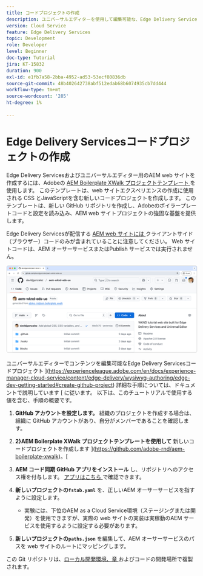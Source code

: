 ```yaml
---
title: コードプロジェクトの作成
description: ユニバーサルエディターを使用して編集可能な、Edge Delivery Services用のコードプロジェクトを作成します。
version: Cloud Service
feature: Edge Delivery Services
topic: Development
role: Developer
level: Beginner
doc-type: Tutorial
jira: KT-15832
duration: 900
exl-id: e1fb7a58-2bba-4952-ad53-53ecf80836db
source-git-commit: 48b402642738abf512edab68b6074935cb7dd444
workflow-type: tm+mt
source-wordcount: '285'
ht-degree: 1%

---
```


# Edge Delivery Servicesコードプロジェクトの作成

Edge Delivery Servicesおよびユニバーサルエディター用のAEM web サイトを作成するには、Adobeの [AEM Boilerplate XWalk プロジェクトテンプレート ](https://github.com/adobe-rnd/aem-boilerplate-xwalk) を使用します。 このテンプレートは、web サイトエクスペリエンスの作成に使用される CSS とJavaScriptを含む新しいコードプロジェクトを作成します。 このテンプレートは、新しい GitHub リポジトリを作成し、Adobeのボイラープレートコードと設定を読み込み、AEM web サイトプロジェクトの強固な基盤を提供します。

Edge Delivery Servicesが配信する [AEM web サイトには ](https://experienceleague.adobe.com/en/docs/experience-manager-learn/sites/edge-delivery-services/overview) クライアントサイド（ブラウザー）コードのみが含まれていることに注意してください。 Web サイトコードは、AEM オーサーサービスまたはPublish サービスでは実行されません。

![ 新規Edge Delivery Servicesプロジェクト ](./assets/1-new-project/new-project.png)

ユニバーサルエディターでコンテンツを編集可能なEdge Delivery Servicesコードプロジェクト ](https://experienceleague.adobe.com/en/docs/experience-manager-cloud-service/content/edge-delivery/wysiwyg-authoring/edge-dev-getting-started#create-github-project) 詳細な手順については、ドキュメントで説明しています [ に従います。  以下は、このチュートリアルで使用する値を含む、手順の概要です。

1. **GitHub アカウントを設定します。** 組織のプロジェクトを作成する場合は、組織に GitHub アカウントがあり、自分がメンバーであることを確認します。
2. **2}AEM Boilerplate XWalk プロジェクトテンプレートを使用して** 新しいコードプロジェクトを作成します ](https://github.com/adobe-rnd/aem-boilerplate-xwalk)。[
3. **AEM コード同期 GitHub アプリをインストール** し、リポジトリへのアクセス権を付与します。 [ アプリはこちら ](https://github.com/apps/aem-code-sync) で確認できます。
4. **新しいプロジェクトの`fstab.yaml`** を、正しいAEM オーサーサービスを指すように設定します。

   * 実験には、下位のAEM as a Cloud Service環境（ステージングまたは開発）を使用できますが、実際の web サイトの実装は実稼動のAEM サービスを使用するように設定する必要があります。

5. **新しいプロジェクトの`paths.json`** を編集して、AEM オーサーサービスのパスを web サイトのルートにマッピングします。

この Git リポジトリは、[ローカル開発環境、章 ](https://experienceleague.adobe.com/en/docs/experience-manager-learn/sites/edge-delivery-services/developing/universal-editor/3-local-development-environment) およびコードの開発場所で複製されます。
